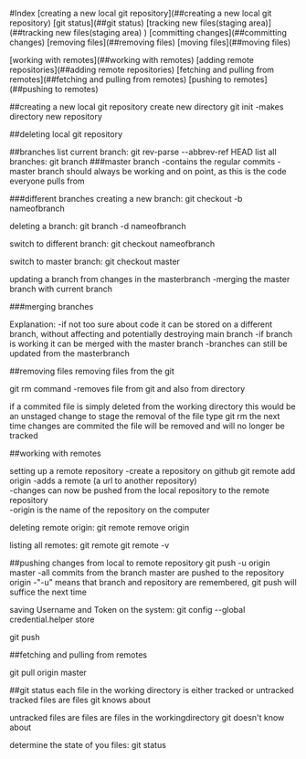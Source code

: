


#Index
[creating a new local git repository](##creating a new local git repository)
[git status](##git status)
[tracking new files(staging area)](##tracking new files(staging area)
)
[committing changes](##committing changes)
[removing files](##removing files)
[moving files](##moving files)

[working with remotes](##working with remotes)
	[adding remote repositories](##adding remote repositories)
	[fetching and pulling from remotes](##fetching and pulling from remotes)
	[pushing to remotes](##pushing to remotes)


##creating a new local git repository
create new directory
git init
 -makes directory new repository


##deleting local git repository

##branches
list current branch:
git rev-parse --abbrev-ref HEAD
list all branches:
git branch
###master branch
 -contains the regular commits
 -master branch should always be working and on point, as this is the code everyone pulls from

###different branches
creating a new branch:
git checkout -b nameofbranch

deleting a branch:
git branch -d nameofbranch

switch to different branch: 
git checkout nameofbranch

switch to master branch:
git checkout master

updating a branch from changes in the masterbranch
 -merging the master branch with current branch

###merging branches


Explanation:
 -if not too sure about code it can be stored on a different branch, without affecting and potentially destroying main branch
 -if branch is working it can be merged with the master branch
 -branches can still be updated from the masterbranch


##removing files
removing files from  the git

git rm command
	-removes file from git and also from directory

if a commited file is simply deleted from the working directory this would be an unstaged change
to stage the removal of the file type git rm
the next time changes are commited the file will be removed and will no longer be tracked






##working with remotes

setting up a remote repository
-create a repository on github
git remote add origin <url of repository>
  -adds a remote (a url to another repository)  
  -changes can now be pushed from the local repository to the remote repository  
  -origin is the name of the repository on the computer

deleting remote origin: git remote remove origin

listing all remotes:
git remote
git remote -v


##pushing changes from local to remote repository
git push -u origin master
 -all commits from the branch master are pushed to the repository origin
 -"-u" means that branch and repository are remembered, git push will suffice the next time

saving Username and Token on the system: git config --global credential.helper store

git push <remote> <branch>


##fetching and pulling from remotes

git  pull origin master

		
	





##git status
each file in the working directory is either tracked or untracked
tracked files are files git knows about

untracked files are files are files in the workingdirectory git doesn't know about

determine the state of you files:
git status
